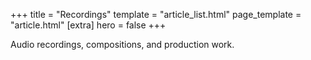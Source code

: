 +++
title = "Recordings"
template = "article_list.html"
page_template = "article.html"
[extra]
hero = false
+++

Audio recordings, compositions, and production work.
